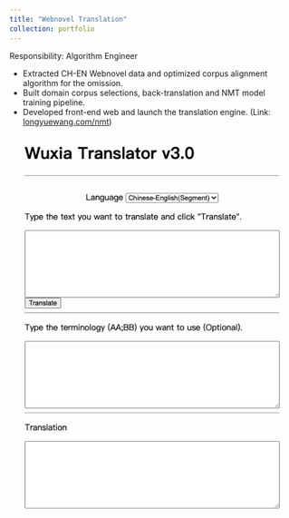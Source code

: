 ```yaml
---
title: "Webnovel Translation"
collection: portfolio
---
```


Responsibility: Algorithm Engineer
- Extracted CH-EN Webnovel data and optimized corpus alignment algorithm for the omission.
- Built domain corpus selections, back-translation and NMT model training pipeline.
- Developed front-end web and launch the translation engine. (Link: [longyuewang.com/nmt](longyuewang.com/nmt))

<img src='/images/wuxia_homepage.png'>